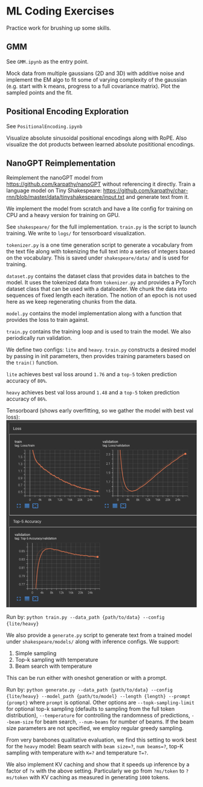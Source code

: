 # ML Coding Exercises
Practice work for brushing up some skills.

## GMM
See `GMM.ipynb` as the entry point. 

Mock data from multiple gaussians (2D and 3D) with additive noise and implement the EM algo to fit some of varying complexity of the gaussian (e.g. start with k means, progress to a full covariance matrix). Plot the sampled points and the fit.

## Positional Encoding Exploration
See `PositionalEncoding.ipynb`

Visualize absolute sinusoidal positional encodings along with RoPE. Also visualize the dot products between learned absolute posititional encodings.

## NanoGPT Reimplementation
Reimplement the nanoGPT model from https://github.com/karpathy/nanoGPT without referencing it directly. Train a language model on Tiny Shakespeare: https://github.com/karpathy/char-rnn/blob/master/data/tinyshakespeare/input.txt and generate text from it.

We implement the model from scratch and have a lite config for training on CPU and a heavy version for training on GPU.

See `shakespeare/` for the full implementation. `train.py` is the script to launch training. We write to `logs/` for tensorboard visualization.

`tokenizer.py` is a one time generation script to generate a vocabulary from the text file along with tokenizing the full text into a series of integers based on
the vocabulary. This is saved under `shakespeare/data/` and is used for training.

`dataset.py` contains the dataset class that provides data in batches to the model. It uses the tokenized data from `tokenizer.py` and provides a PyTorch dataset class that can be used with a dataloader. We chunk the data into sequences of fixed length each iteration. The notion of an epoch is not used here as we keep
regenerating chunks from the data.

`model.py` contains the model implementation along with a function that provides the loss to train against.

`train.py` contains the training loop and is used to train the model. We also periodically run validation.

We define two configs: `lite` and `heavy`. `train.py` constructs a desired model by passing in init parameters, then provides
training parameters based on the `train()` function.

`lite` achieves best val loss around `1.76` and a `top-5` token prediction accuracy of `80%`.

`heavy` achieves best val loss around `1.48` and a `top-5` token prediction accuracy of `86%`.

Tensorboard (shows early overfitting, so we gather the model with best val loss):
![alt text](shakespeare/res/tensorboard.png)

Run by: `python train.py --data_path {path/to/data} --config {lite/heavy}`

We also provide a `generate.py` script to generate text from a trained model under `shakespeare/models/` along with inference configs. We support:
1. Simple sampling
2. Top-k sampling with temperature
3. Beam search with temperature

This can be run either with oneshot generation or with a prompt.

Run by: `python generate.py --data_path {path/to/data} --config {lite/heavy} --model_path {path/to/model} --length {length} --prompt {prompt}` where `prompt` is optional.
Other options are `--topk-sampling-limit` for optional top-k sampling (defaults to sampling from the full token distribution), `--temperature` for controlling the randomness of predictions,
`--beam-size` for beam search, `--num-beams` for number of beams. If the beam size parameters are not specified, we employ regular greedy sampling.

From very barebones qualitative evaluation, we find this setting to work best for the `heavy` model:
Beam search with `beam size=?`, `num beams=?`, top-K sampling with temperature with `K=?` and temperature `T=?`.

We also implement KV caching and show that it speeds up inference by a factor of `?x` with the above setting. Particularly we go from
`?ms/token` to `?ms/token` with KV caching as measured in generating `1000` tokens.
